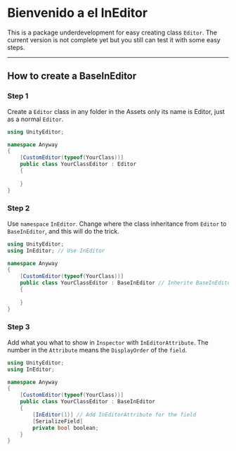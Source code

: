 ﻿# Bienvenido a el InEditor

This is a package underdevelopment for easy
creating class `Editor`. The current version
is not complete yet but you still can test it with
some easy steps.

----

## How to create a BaseInEditor

### Step 1

Create a `Editor` class in any folder in the Assets only its name is Editor,
just as a normal `Editor`.

```C#
using UnityEditor;

namespace Anyway
{
    [CustomEditor(typeof(YourClass))]
    public class YourClassEditor : Editor
    {
    
    }
}
```

### Step 2

Use `namespace` `InEditor`.
Change where the class inheritance from `Editor` to `BaseInEditor`,
and this will do the trick.

```C#
using UnityEditor;
using InEditor; // Use InEditor

namespace Anyway
{
    [CustomEditor(typeof(YourClass))]
    public class YourClassEditor : BaseInEditor // Inherite BaseInEditor
    {
    
    }
}
```

### Step 3

Add what you what to show in `Inspector` with `InEditorAttribute`.
The number in the `Attribute` means the `DisplayOrder` of the `field`.

```C#
using UnityEditor;
using InEditor;

namespace Anyway
{
    [CustomEditor(typeof(YourClass))]
    public class YourClassEditor : BaseInEditor
    {
        [InEditor(1)] // Add InEditorAttribute for the field
        [SerializeField]
        private bool boolean;
    }
}
```